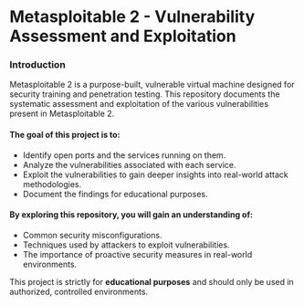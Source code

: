 # Metasploitable 2 - Vulnerability Assessment and Exploitation

### Introduction
Metasploitable 2 is a purpose-built, vulnerable virtual machine designed for security training and penetration testing. This repository documents the systematic assessment and exploitation of the various vulnerabilities present in Metasploitable 2.  

#### The goal of this project is to:

- Identify open ports and the services running on them.
- Analyze the vulnerabilities associated with each service.
- Exploit the vulnerabilities to gain deeper insights into real-world attack methodologies.
- Document the findings for educational purposes.

#### By exploring this repository, you will gain an understanding of: 

- Common security misconfigurations.
- Techniques used by attackers to exploit vulnerabilities.
- The importance of proactive security measures in real-world environments.

This project is strictly for **educational purposes** and should only be used in authorized, controlled environments.

